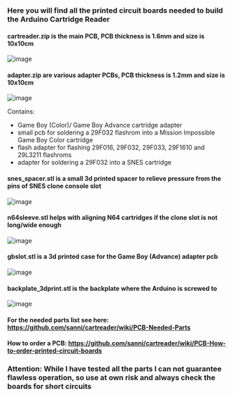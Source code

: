 ### Here you will find all the printed circuit boards needed to build the Arduino Cartridge Reader   

#### cartreader.zip is the main PCB, PCB thickness is 1.6mm and size is 10x10cm  

![image](https://www.dropbox.com/s/yze20m39gjvii3q/cartreader.png?dl=1)    

#### adapter.zip are various adapter PCBs, PCB thickness is 1.2mm and size is 10x10cm    

![image](https://www.dropbox.com/s/d9c75c3h116rxms/adapter.png?dl=1)    

Contains:   
- Game Boy (Color)/ Game Boy Advance cartridge adapter   
- small pcb for soldering a 29F032 flashrom into a Mission Impossible Game Boy Color cartridge   
- flash adapter for flashing 29F016, 29F032, 29F033, 29F1610 and 29L3211 flashroms   
- adapter for soldering a 29F032 into a SNES cartridge   

#### snes_spacer.stl is a small 3d printed spacer to relieve pressure from the pins of SNES clone console slot   

![image](https://www.dropbox.com/s/07slhy8pi9ujiri/snes_spacer.png?dl=1)   

#### n64sleeve.stl helps with aligning N64 cartridges if the clone slot is not long/wide enough     

![image](https://www.dropbox.com/s/s6jxobazww3sm81/n64sleeve.png?dl=1)   

#### gbslot.stl is a 3d printed case for the Game Boy (Advance) adapter pcb      

![image](https://www.dropbox.com/s/se2qe9zbw0dbvrb/gbslot.png?dl=1)   

#### backplate_3dprint.stl is the backplate where the Arduino is screwed to    

![image](https://www.dropbox.com/s/sbsd41tyqyjonqf/backplate_3dprint.png?dl=1)    

#### For the needed parts list see here: https://github.com/sanni/cartreader/wiki/PCB-Needed-Parts   
#### How to order a PCB: https://github.com/sanni/cartreader/wiki/PCB-How-to-order-printed-circuit-boards   

### Attention: While I have tested all the parts I can not guarantee flawless operation, so use at own risk and always check the boards for short circuits   
